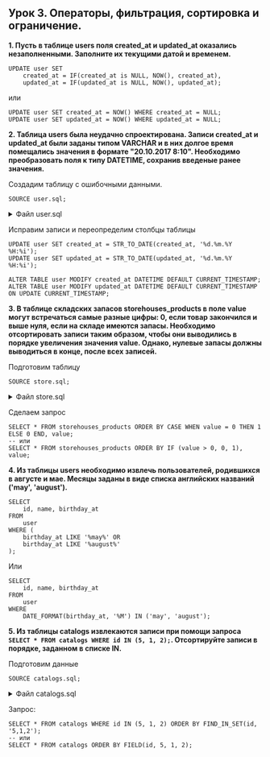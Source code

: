 ## Урок 3. Операторы, фильтрация, сортировка и ограничение.

**1. Пусть в таблице users поля created_at и updated_at оказались незаполненными. Заполните их текущими датой и временем.**

```mysql
UPDATE user SET
    created_at = IF(created_at is NULL, NOW(), created_at),
    updated_at = IF(updated_at is NULL, NOW(), updated_at);
```

или

```mysql
UPDATE user SET created_at = NOW() WHERE created_at = NULL;
UPDATE user SET updated_at = NOW() WHERE updated_at = NULL;
```

**2. Таблица users была неудачно спроектирована. Записи created_at и updated_at были заданы типом VARCHAR и в них долгое время помещались значения в формате "20.10.2017 8:10". Необходимо преобразовать поля к типу DATETIME, сохранив введеные ранее значения.**

Создадим таблицу с ошибочными данными.

```mysql
SOURCE user.sql;
```

<details><summary>Файл user.sql</summary>

```mysql
 DROP TABLE IF EXISTS user;
 CREATE TABLE user (
    id SERIAL PRIMARY KEY,
    name VARCHAR(255) COMMENT 'Имя пользователя',
    birthday_at VARCHAR(255),
    created_at VARCHAR(255),
    updated_at VARCHAR(255)
 ) COMMENT = 'Пользователи';

 INSERT INTO user (name, birthday_at, created_at, updated_at) VALUES
    ('alex', '16 june 1988', '20.10.2017 8:10', '21.10.2017 8:10'),
    ('max', '17 may 1989', '22.10.2017 8:10', '23.10.2017 8:10'),
    ('kate', '18 august 1990', '24.10.2017 8:10', '25.10.2017 8:10');
```

</details>

Исправим записи и переопределим столбцы таблицы

```mysql
UPDATE user SET created_at = STR_TO_DATE(created_at, '%d.%m.%Y %H:%i');
UPDATE user SET updated_at = STR_TO_DATE(updated_at, '%d.%m.%Y %H:%i');

ALTER TABLE user MODIFY created_at DATETIME DEFAULT CURRENT_TIMESTAMP;
ALTER TABLE user MODIFY updated_at DATETIME DEFAULT CURRENT_TIMESTAMP ON UPDATE CURRENT_TIMESTAMP;
```

**3. В таблице складских запасов storehouses_products в поле value могут встречаться самые разные цифры: 0, если товар закончился и выше нуля, если на складе имеются запасы. Необходимо отсортировать записи таким образом, чтобы они выводились в порядке увеличения значения value. Однако, нулевые запасы должны выводиться в конце, после всех записей.**

Подготовим таблицу

```mysql
SOURCE store.sql;
```

<details><summary>Файл store.sql</summary>

```mysql
DROP TABLE IF EXISTS storehouses_products;
CREATE TABLE storehouses_products (
    id SERIAL PRIMARY KEY,
    value INT NOT NULL DEFAULT 0 COMMENT 'Доступное количество'
) COMMENT 'Складские запасы';

INSERT INTO storehouses_products (value) VALUES
    (0),
    (2500),
    (0),
    (30),
    (500),
    (1);
```

</details>

Сделаем запрос

```mysql
SELECT * FROM storehouses_products ORDER BY CASE WHEN value = 0 THEN 1 ELSE 0 END, value;
-- или
SELECT * FROM storehouses_products ORDER BY IF (value > 0, 0, 1), value;
```

**4. Из таблицы users необходимо извлечь пользователей, родившихся в августе и мае. Месяцы заданы в виде списка английских названий ('may', 'august').**

```mysql
SELECT
    id, name, birthday_at
FROM
    user
WHERE (
    birthday_at LIKE '%may%' OR
    birthday_at LIKE '%august%'
);
```

Или

```mysql
SELECT
	id, name, birthday_at
FROM
	user
WHERE
	DATE_FORMAT(birthday_at, '%M') IN ('may', 'august');
```

**5. Из таблицы catalogs извлекаются записи при помощи запроса `SELECT * FROM catalogs WHERE id IN (5, 1, 2);`. Отсортируйте записи в порядке, заданном в списке IN.**

Подготовим данные

```mysql
SOURCE catalogs.sql;
```

<details><summary>Файл catalogs.sql</summary>

```mysql
 DROP TABLE IF EXISTS catalogs;

 CREATE TABLE catalogs (
    id SMALLINT UNSIGNED NOT NULL AUTO_INCREMENT UNIQUE PRIMARY KEY,
    name VARCHAR(255) COMMENT 'Наименование товара',
    created_at DATETIME DEFAULT CURRENT_TIMESTAMP,
    updated_at DATETIME DEFAULT CURRENT_TIMESTAMP ON UPDATE CURRENT_TIMESTAMP
 ) COMMENT = 'Каталог ХХХ';

 INSERT INTO catalogs (name) VALUES
    ('alex_1'),
    ('jessie_2'),
    ('jasmine_3'),
    ('oudrey_4'),
    ('madison_5'),
    ('oletta_6'),
    ('nikole_7');

```

</details>

Запрос:

```mysql
SELECT * FROM catalogs WHERE id IN (5, 1, 2) ORDER BY FIND_IN_SET(id, '5,1,2');
-- или
SELECT * FROM catalogs ORDER BY FIELD(id, 5, 1, 2);
```
